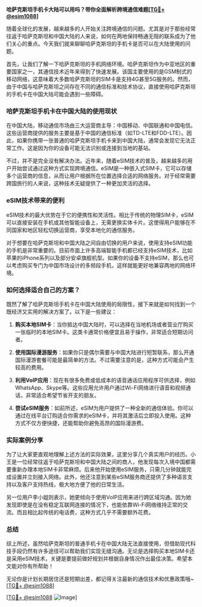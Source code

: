 **哈萨克斯坦手机卡大陆可以用吗？带你全面解析跨境通信难题[[TG💪+ @esim1088](https://t.me/s/esim1088)]**

随着全球化的发展，越来越多的人开始关注跨境通信的问题。尤其是对于那些经常往返于哈萨克斯坦和中国大陆的人来说，如何在两地保持畅通无阻的联系成为了他们关心的重点。今天我们就来聊聊哈萨克斯坦的手机卡是否可以在大陆使用的问题。

首先，让我们了解一下哈萨克斯坦的手机网络环境。哈萨克斯坦作为中亚地区的重要国家之一，其通信技术近年来得到了快速发展。该国主要使用的是GSM制式的移动网络，这意味着大多数哈萨克斯坦的SIM卡是支持4G甚至5G服务的。然而，由于中国与哈萨克斯坦之间存在不同的通信标准和技术协议，直接使用哈萨克斯坦的手机卡在中国大陆可能会遇到一些障碍。

### 哈萨克斯坦手机卡在中国大陆的使用现状

在中国大陆，移动通信市场由三大运营商主导：中国移动、中国联通和中国电信。这些运营商提供的服务主要是基于中国的通信标准（如TD-LTE和FDD-LTE）。因此，如果你携带一张普通的哈萨克斯坦手机卡来到中国大陆，通常会发现它无法正常工作。这是因为你的设备可能无法识别或连接到当地的基站。

不过，并不是完全没有解决办法。近年来，随着eSIM技术的普及，越来越多的用户开始尝试通过这种方式实现跨境通信。eSIM是一种嵌入式SIM卡，它可以存储多个运营商的信息，从而让用户根据所在位置选择合适的网络服务。对于经常需要跨国旅行的人来说，这种技术无疑提供了一种更加灵活的选择。

### eSIM技术带来的便利

eSIM技术的最大优势在于它的便携性和灵活性。相比于传统的物理SIM卡，eSIM可以直接安装在手机或其他智能设备上，无需更换实体卡片。这使得用户能够在不同国家和地区轻松切换运营商，享受本地化的通信服务。

对于想要在哈萨克斯坦和中国大陆之间自由切换的用户来说，使用支持eSIM功能的手机是非常重要的。目前市面上许多高端智能手机都已经支持eSIM技术，比如苹果的iPhone系列以及部分安卓旗舰机型。如果你的设备不支持eSIM，那么也可以考虑购买专门为中国市场设计的多频段手机，这样就能更好地兼容两地的网络环境。

### 如何选择适合自己的方案？

既然了解了哈萨克斯坦手机卡在中国大陆使用的局限性，接下来就是如何找到一个既经济又实用的解决方案了。以下是一些建议：

1. **购买本地SIM卡**：当你抵达中国大陆时，可以选择在当地机场或者营业厅购买一张临时的本地SIM卡。这类卡通常价格便宜且易于操作，非常适合短期访问者。

2. **使用国际漫游服务**：如果你只是偶尔需要与中国大陆进行短暂联系，那么开通国际漫游套餐可能是最简单的方法。不过需要注意的是，这种方式可能会产生较高的费用。

3. **利用VoIP应用**：现在有很多免费或低成本的语音通话应用程序可供选择，例如WhatsApp、Skype等。这些应用允许用户通过Wi-Fi网络进行语音和视频通话，非常适合希望节省开支的朋友。

4. **尝试eSIM服务**：如前所述，eSIM为用户提供了一种全新的通信体验。你可以通过在线平台订购适合你需求的eSIM卡，并将其激活后立即投入使用。这种方式不仅方便快捷，还能帮助你避免高昂的国际漫游费。

### 实际案例分享

为了让大家更直观地理解上述方法的实际效果，这里分享几个真实用户的经历。小王是一位经常往返于哈萨克斯坦和中国大陆之间的商人，他发现每次入境中国都需要重新办理本地SIM卡非常麻烦。后来他开始使用eSIM服务，只需几分钟就能完成设置并立刻接入网络。此外，他还注意到某些eSIM服务商还提供了多种语言支持以及客户支持热线，极大地方便了他的日常生活。

另一位用户李小姐则表示，她更倾向于使用VoIP应用来进行跨区域沟通。因为她发现即使是在没有稳定互联网连接的情况下，也能依靠Wi-Fi网络维持正常的交流。而且相比起传统的电话费，这种方式几乎不需要额外花费。

### 总结

综上所述，虽然哈萨克斯坦的普通手机卡在中国大陆无法直接使用，但借助现代科技手段仍然有许多途径可以帮助我们实现无缝沟通。无论是选择购买本地SIM卡还是采用eSIM技术，关键是要提前做好规划并根据自身情况作出最佳决策。希望本文能对你有所帮助！

无论你是计划长期居住还是短期出差，都记得关注最新的通信技术和优惠政策哦~ [[TG💪+ @esim1088](https://t.me/s/esim1088)] 

[[TG💪+ @esim1088](https://t.me/s/esim1088) ![Image](https://i.postimg.cc/4NQfJmqS/Snipaste-2025-05-13-00-14-12.png)]